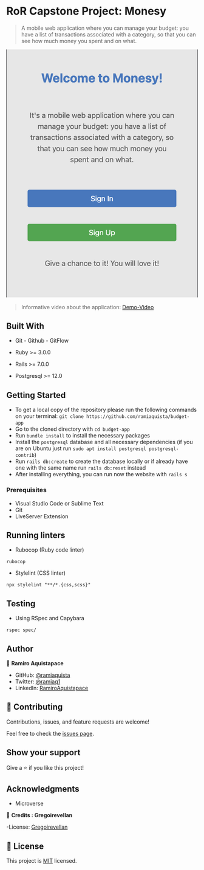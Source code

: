 # RoR Capstone Project: Monesy

> A mobile web application where you can manage your budget: you have a list of transactions associated with a category, so that you can see how much money you spent and on what.

![screenshot](./splash_screen.png)

> Informative video about the application: [Demo-Video](https://www.loom.com/share/03f3569582f0456d8b0b284772a59e4c)

## Built With

- Git - Github - GitFlow

- Ruby >= 3.0.0

- Rails >= 7.0.0

- Postgresql >= 12.0

## Getting Started

- To get a local copy of the repository please run the following commands on your terminal: `git clone https://github.com/ramiaquista/budget-app`
- Go to the cloned directory with `cd budget-app`
- Run `bundle install` to install the necessary packages
- Install the `postgresql` database and all necessary dependencies (if you are on Ubuntu just run `sudo apt install postgresql postgresql-contrib`)
- Run `rails db:create` to create the database locally or if already have one with the same name run `rails db:reset` instead
- After installing everything, you can run now the website with `rails s`

### Prerequisites

- Visual Studio Code or Sublime Text
- Git
- LiveServer Extension

## Running linters
- Rubocop (Ruby code linter)
```
rubocop
```
- Stylelint (CSS linter)
```
npx stylelint "**/*.{css,scss}"
```

## Testing
- Using RSpec and Capybara

``` 
rspec spec/
```

## Author

👤 **Ramiro Aquistapace**

- GitHub: [@ramiaquista](https://github.com/ramiaquista)
- Twitter: [@ramiaq1](https://twitter.com/ramiaq1)
- LinkedIn: [RamiroAquistapace](https://www.linkedin.com/in/ramiro-aquistapace-32b61b204/)

## 🤝 Contributing

Contributions, issues, and feature requests are welcome!

Feel free to check the [issues page](../../issues/).

## Show your support

Give a ⭐️ if you like this project!

## Acknowledgments

- Microverse

👤 **Credits :  Gregoirevellan**

-License: [Gregoirevellan](https://www.behance.net/gregoirevella)


## 📝 License

This project is [MIT](./LICENSE) licensed.